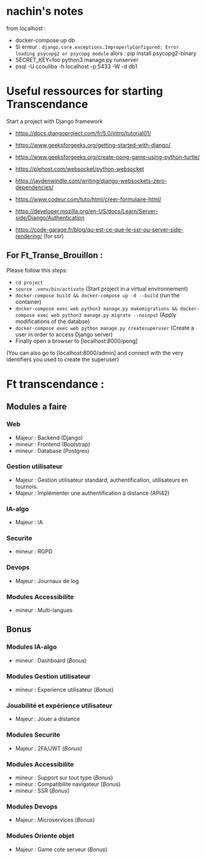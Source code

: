 # nachin's notes

from localhost :

- docker-compose up db 
- Si erreur : `django.core.exceptions.ImproperlyConfigured: Error loading psycopg2 or psycopg module` alors : 
pip install psycopg2-binary
- SECRET_KEY=foo python3 manage.py runserver
- psql -U ccouliba -h localhost -p 5433 -W -d db1

# Useful ressources for starting Transcendance 

Start a project with Django framework

- https://docs.djangoproject.com/fr/5.0/intro/tutorial01/

- https://www.geeksforgeeks.org/getting-started-with-django/

- https://www.geeksforgeeks.org/create-pong-game-using-python-turtle/

- https://piehost.com/websocket/python-websocket

- https://jaydenwindle.com/writing/django-websockets-zero-dependencies/

- https://www.codeur.com/tuto/html/creer-formulaire-html/

- https://developer.mozilla.org/en-US/docs/Learn/Server-side/Django/Authentication

- https://code-garage.fr/blog/qu-est-ce-que-le-ssr-ou-server-side-rendering/
(for ssr)

## For Ft_Transe_Brouillon :
Please follow this steps:
  - `cd project`
  - `source .venv/bin/activate` (Start project in a virtual environnement)
  - `docker-compose build && docker-compose up -d --build` (run the container)
  - `docker-compose exec web python3 manage.py makemigrations && docker-compose exec web python3 manage.py migrate --noinput` (Apply modifications of the databse)
  - `docker-compose exec web python manage.py createsuperuser` (Create a user in order to access Django server)
  - Finally open a browser to [localhost:8000/pong]

  (You can also go to [localhost:8000/admin] and connect with the very identifiers you used to create the superuser)

# Ft transcendance :

## Modules a faire
### Web
  - Majeur : Backend (Django)
  - mineur : Frontend (Bootstrap)
  - mineur : Database (Postgres)
### Gestion utilisateur
  - Majeur : Gestion utilisateur standard, authentification, utilisateurs en tournois.
  - Majeur : Implémenter une authentification à distance (API42)
### IA-algo
  - Majeur : IA
### Securite
  - mineur : RGPD
### Devops
  - Majeur : Journaux de log
### Modules Accessibilite
  - mineur : Multi-langues

## Bonus
### Modules IA-algo
  - mineur : Dashboard (*Bonus*)
### Modules Gestion utilisateur
  - mineur : Experience utilisateur (*Bonus*)
### Jouabilité et expérience utilisateur
  - Majeur : Jouer a distance
### Modules Securite
  - Majeur : 2FA/JWT (*Bonus*)
### Modules Accessibilite
  - mineur : Support sur tout type (*Bonus*)
  - mineur : Compatibilite navigateur (*Bonus*)
  - mineur : SSR (*Bonus*)
### Modules Devops
  - Majeur : Microservices (*Bonus*)
### Modules Oriente objet
  - Majeur : Game cote serveur  (*Bonus*)
